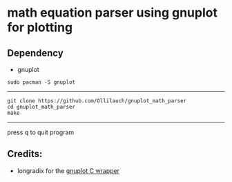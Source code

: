 math equation parser using gnuplot for plotting
===============================================

Dependency
----------
- gnuplot

```
sudo pacman -S gnuplot
```

---

```
git clone https://github.com/Ollilauch/gnuplot_math_parser
cd gnuplot_math_parser
make
```

---

press q to quit program

Credits:
--------
- longradix for the [gnuplot C wrapper](https://github.com/longradix/gnuplot_i) 